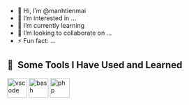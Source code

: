- 👋 Hi, I’m @manhtienmai
- 👀 I’m interested in ...
- 🌱 I’m currently learning 
- 💞️ I’m looking to collaborate on ...
- ⚡ Fun fact: ...

<!---
manhtienmai/manhtienmai is a ✨ special ✨ repository because its `README.md` (this file) appears on your GitHub profile.
You can click the Preview link to take a look at your changes.
--->
<h2> 🚀 &nbsp;Some Tools I Have Used and Learned</h2>
<p align="left">
<img src="https://cdn.jsdelivr.net/gh/devicons/devicon/icons/vscode/vscode-original.svg" alt="vscode" width="45" height="45"/>
<img src="https://cdn.jsdelivr.net/gh/devicons/devicon/icons/bash/bash-original.svg" alt="bash" width="45" height="45"/>
<img src="https://cdn.jsdelivr.net/gh/devicons/devicon/icons/php/php-original.svg" alt="php" width="45" height="45"/>
</p>
<i class="devicon-apachekafka-original-wordmark"></i>
<i class="devicon-amazonwebservices-line-wordmark colored"></i>
    
